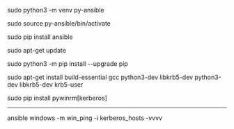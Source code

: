 sudo python3 -m venv py-ansible

sudo source py-ansible/bin/activate

sudo pip install ansible

sudo apt-get update

sudo python3 -m pip install --upgrade pip

sudo apt-get install build-essential gcc python3-dev libkrb5-dev python3-dev libkrb5-dev krb5-user

sudo pip install pywinrm[kerberos]

---

ansible windows -m win_ping -i kerberos_hosts -vvvv
